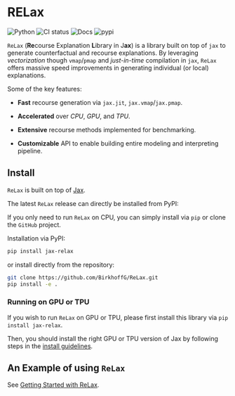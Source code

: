 RELax
================

<!-- WARNING: THIS FILE WAS AUTOGENERATED! DO NOT EDIT! -->

![Python](https://img.shields.io/pypi/pyversions/cfnet.svg) ![CI
status](https://github.com/BirkhoffG/ReLax/actions/workflows/test.yaml/badge.svg)
![Docs](https://github.com/BirkhoffG/ReLax/actions/workflows/deploy.yaml/badge.svg)
![pypi](https://img.shields.io/pypi/v/jax-relax.png)

`ReLax` (**Re**course Explanation **L**ibrary in J**ax**) is a library
built on top of `jax` to generate counterfactual and recourse
explanations. By leveraging *vectorization* though `vmap`/`pmap` and
*just-in-time* compilation in `jax`, `ReLax` offers massive speed
improvements in generating individual (or local) explanations.

Some of the key features:

- **Fast** recourse generation via `jax.jit`, `jax.vmap`/`jax.pmap`.

- **Accelerated** over *CPU*, *GPU*, and *TPU*.

- **Extensive** recourse methods implemented for benchmarking.

- **Customizable** API to enable building entire modeling and
  interpreting pipeline.

## Install

`ReLax` is built on top of
[Jax](https://jax.readthedocs.io/en/latest/index.html).

The latest `ReLax` release can directly be installed from PyPI:

If you only need to run `ReLax` on CPU, you can simply install via `pip`
or clone the `GitHub` project.

Installation via PyPI:

``` bash
pip install jax-relax
```

or install directly from the repository:

``` bash
git clone https://github.com/BirkhoffG/ReLax.git
pip install -e .
```

### Running on GPU or TPU

If you wish to run `ReLax` on GPU or TPU, please first install this
library via `pip install jax-relax`.

Then, you should install the right GPU or TPU version of Jax by
following steps in the [install
guidelines](https://github.com/google/jax#installation).

## An Example of using `ReLax`

See [Getting Started with ReLax](tutorials/getting_started.ipynb).
